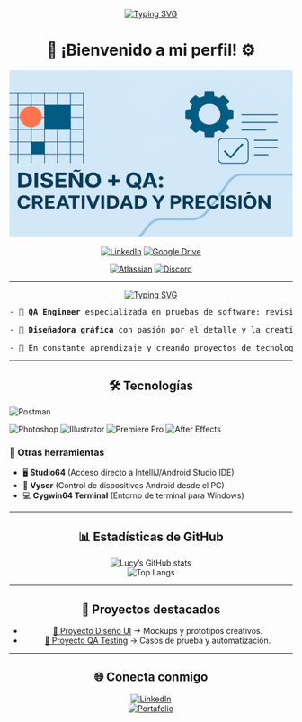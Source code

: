 <div align="center">
  
  [![Typing SVG](https://readme-typing-svg.herokuapp.com?font=Architects+Daughter&color=3c8cb3&size=40&lines=Hola+soy+Lucy🐇)](https://git.io/typing-svg)
  <h1 align="center">🦾 ¡Bienvenido a mi perfil! ⚙️</h1>
</div>   

![portada](https://github.com/lucyfannia/lucyfannia/blob/main/portada%20base%20github.png)
<div align="center">
  
[![LinkedIn](https://img.shields.io/badge/LinkedIn-Lucy_Arzate-blue?style=social&logo=linkedin)](https://www.linkedin.com/in/lucy-arzate-qaengineering-designer/) 
[![Google Drive](https://img.shields.io/badge/Google%20Drive-34A853?style=social&logo=googledrive)](https://drive.google.com/drive/home)

[![Atlassian](https://img.shields.io/badge/Atlassian-Lucy_Arzate-blue?style=social&logo=atlassian)](https://home.atlassian.com/o/9b895ee4-d531-4807-ae23-9ca442a5f907/people/712020:564f0d6d-1c05-43f0-8d02-321cb97cb70d?cloudId=b055bd03-cd2a-42d3-823d-043e1da8bb8f) 
[![Discord](https://img.shields.io/badge/Discord-lucyarzate_14590-7289DA?style=social&logo=discord)](https://discord.com/users/lucyarzate_14590) 

---

<div align="center">

[![Typing SVG](https://readme-typing-svg.herokuapp.com?font=Architects+Daughter&color=3c8cb3&size=30&lines=Más+sobre+mí)](https://git.io/typing-svg)

</div>

<pre>
- 🧪 <b>QA Engineer</b> especializada en pruebas de software: revisión de requerimientos, diseño de casos de prueba y gestión de defectos.
  
- 🎨 <b>Diseñadora gráfica</b> con pasión por el detalle y la creatividad visual.
  
- 🚀 En constante aprendizaje y creando proyectos de tecnología. 
</pre>
<hr> 
</div>

<div align="center">
  
## 🛠️ Tecnologías 
</div>
  <img src="https://cdn.jsdelivr.net/gh/devicons/devicon/icons/postman/postman-original.svg" width="40" alt="Postman"/>
<p align="left">
  <!-- Diseño / Multimedia -->
  <img src="https://cdn.jsdelivr.net/gh/devicons/devicon/icons/photoshop/photoshop-plain.svg" width="40" alt="Photoshop"/>
  <img src="https://cdn.jsdelivr.net/gh/devicons/devicon/icons/illustrator/illustrator-plain.svg" width="40" alt="Illustrator"/>
  <img src="https://cdn.jsdelivr.net/gh/devicons/devicon/icons/premierepro/premierepro-plain.svg" width="40" alt="Premiere Pro"/>
  <img src="https://cdn.jsdelivr.net/gh/devicons/devicon/icons/aftereffects/aftereffects-plain.svg" width="40" alt="After Effects"/>
</p>  

### 🔧 Otras herramientas  
- 🖥️ **Studio64** (Acceso directo a IntelliJ/Android Studio IDE)  
- 📱 **Vysor** (Control de dispositivos Android desde el PC)  
- 💻 **Cygwin64 Terminal** (Entorno de terminal para Windows)  



---
<div align="center"> 
  
## 📊 Estadísticas de GitHub  

<div align="center">
  
![Lucy’s GitHub stats](https://github-readme-stats.vercel.app/api?username=TuUsuario&show_icons=true&bg_color=0d1b2a&text_color=ffffff&icon_color=4da8da&title_color=73c2fb)  
![Top Langs](https://github-readme-stats.vercel.app/api/top-langs/?username=TuUsuario&layout=compact&bg_color=0d1b2a&text_color=ffffff&icon_color=4da8da&title_color=73c2fb)

---

## 📂 Proyectos destacados  
- [🎨 Proyecto Diseño UI](https://github.com/TuUsuario/Proyecto1) → Mockups y prototipos creativos.  
- [🧪 Proyecto QA Testing](https://github.com/TuUsuario/Proyecto2) → Casos de prueba y automatización.  

---

## 🌐 Conecta conmigo  
[![LinkedIn](https://img.shields.io/badge/LinkedIn-Perfil-blue?logo=linkedin)](https://www.linkedin.com/in/TuUsuario)  
[![Portafolio](https://img.shields.io/badge/Portafolio-Web-9cf?logo=google-chrome)](https://tu-portafolio.com)  

<!--
**lucy-arzate/Lucy-Arzate** is a ✨ _special_ ✨ repository because its `README.md` (this file) appears on your GitHub profile.

Here are some ideas to get you started:

- 🔭 I’m currently working on ...
- 🌱 I’m currently learning ...
- 👯 I’m looking to collaborate on ...
- 🤔 I’m looking for help with ...
- 💬 Ask me about ...
- 📫 How to reach me: ...
- 😄 Pronouns: ...
- ⚡ Fun fact: ...
-->

